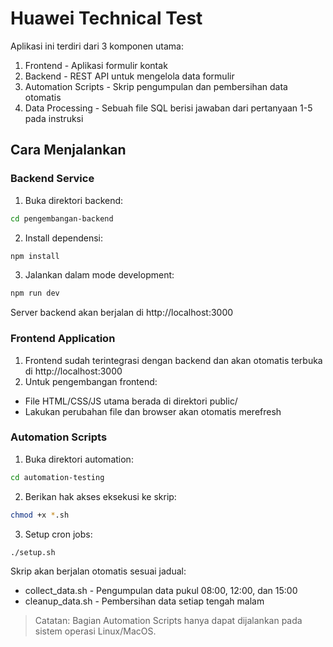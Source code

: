 # Huawei Technical Test

Aplikasi ini terdiri dari 3 komponen utama:
1. Frontend - Aplikasi formulir kontak
2. Backend - REST API untuk mengelola data formulir
3. Automation Scripts - Skrip pengumpulan dan pembersihan data otomatis
4. Data Processing - Sebuah file SQL berisi jawaban dari pertanyaan 1-5 pada instruksi

## Cara Menjalankan

### Backend Service
1. Buka direktori backend:
```bash
cd pengembangan-backend
```
2. Install dependensi:
```bash
npm install
```
3. Jalankan dalam mode development:
```bash
npm run dev
```
Server backend akan berjalan di http://localhost:3000

### Frontend Application
1. Frontend sudah terintegrasi dengan backend dan akan otomatis terbuka di http://localhost:3000
2. Untuk pengembangan frontend:
- File HTML/CSS/JS utama berada di direktori public/
- Lakukan perubahan file dan browser akan otomatis merefresh

### Automation Scripts
1. Buka direktori automation:
```bash
cd automation-testing
```
2. Berikan hak akses eksekusi ke skrip:
```bash
chmod +x *.sh
```
3. Setup cron jobs:
```bash
./setup.sh
```

Skrip akan berjalan otomatis sesuai jadual:

- collect_data.sh - Pengumpulan data pukul 08:00, 12:00, dan 15:00
- cleanup_data.sh - Pembersihan data setiap tengah malam

> Catatan: Bagian Automation Scripts hanya dapat dijalankan pada sistem operasi Linux/MacOS.